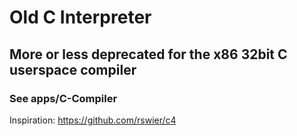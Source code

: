 # Old C Interpreter

## More or less deprecated for the x86 32bit C userspace compiler

### See apps/C-Compiler

Inspiration: https://github.com/rswier/c4